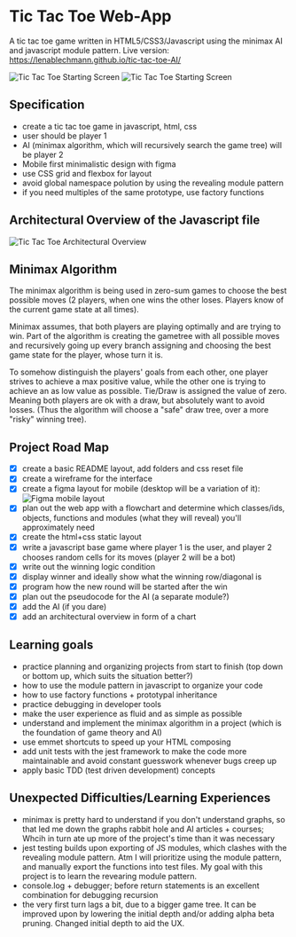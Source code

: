 # Tic Tac Toe Web-App
A tic tac toe game written in HTML5/CSS3/Javascript using the minimax AI and javascript module pattern. Live version: https://lenablechmann.github.io/tic-tac-toe-AI/

![Tic Tac Toe Starting Screen](images/ticTacToeStart.png)
![Tic Tac Toe Starting Screen](images/ticTacToeEnd.png)

## Specification
- create a tic tac toe game in javascript, html, css
- user should be player 1
- AI (minimax algorithm, which will recursively search the game tree) will be player 2
- Mobile first minimalistic design with figma
- use CSS grid and flexbox for layout
- avoid global namespace polution by using the revealing module pattern
- if you need multiples of the same prototype, use factory functions

## Architectural Overview of the Javascript file
![Tic Tac Toe Architectural Overview](images/architecture.png)

## Minimax Algorithm
The minimax algorithm is being used in zero-sum games to choose the best possible moves (2 players, when one wins the other loses. Players know of the current game state at all times).

Minimax assumes, that both players are playing optimally and are trying to win. 
Part of the algorithm is creating the gametree with all possible moves and recursively going up every branch assigning and choosing the best game state for the player, whose turn it is.

To somehow distinguish the players' goals from each other, one player strives to achieve a max positive value, while the other one is trying to achieve an as low value as possible. Tie/Draw is assigned the value of zero. Meaning both players are ok with a draw, but absolutely want to avoid losses. (Thus the algorithm will choose a "safe" draw tree, over a more "risky" winning tree).


## Project Road Map
- [x] create a basic README layout, add folders and css reset file
- [x] create a wireframe for the interface
- [x] create a figma layout for mobile (desktop will be a variation of it): ![Figma mobile layout](images/figmaLayout.png)
- [x] plan out the web app with a flowchart and determine which classes/ids, objects, functions and modules (what they will reveal) you'll approximately need
- [x] create the html+css static layout
- [x] write a javascript base game where player 1 is the user, and player 2 chooses random cells for its moves (player 2 will be a bot)
- [x] write out the winning logic condition
- [x] display winner and ideally show what the winning row/diagonal is
- [x] program how the new round will be started after the win
- [x] plan out the pseudocode for the AI (a separate module?)
- [x] add the AI (if you dare)
- [x] add an architectural overview in form of a chart

## Learning goals
- practice planning and organizing projects from start to finish (top down or bottom up, which suits the situation better?)
- how to use the module pattern in javascript to organize your code
- how to use factory functions + prototypal inheritance
- practice debugging in developer tools
- make the user experience as fluid and as simple as possible
- understand and implement the minimax algorithm in a project (which is the foundation of game theory and AI)
- use emmet shortcuts to speed up your HTML composing
- add unit tests with the jest framework to make the code more maintainable and avoid constant guesswork whenever bugs creep up
- apply basic TDD (test driven development) concepts


## Unexpected Difficulties/Learning Experiences
- minimax is pretty hard to understand if you don't understand graphs, so that led me down the graphs rabbit hole and AI articles + courses; Whcih in turn ate up more of the project's time than it was necessary
- jest testing builds upon exporting of JS modules, which clashes with the revealing module pattern. Atm I will prioritize using the module pattern, and manually export the functions into test files. My goal with this project is to learn the revearing module pattern.
- console.log + debugger; before return statements is an excellent combination for debugging recursion
- the very first turn lags a bit, due to a bigger game tree. It can be improved upon by lowering the initial depth and/or adding alpha beta pruning. Changed initial depth to aid the UX. 

